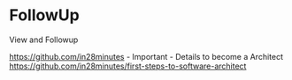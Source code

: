 # FollowUp
View and Followup

https://github.com/in28minutes - Important - Details to become a Architect
https://github.com/in28minutes/first-steps-to-software-architect
